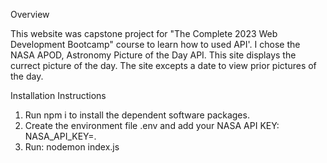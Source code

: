 Overview

This website was capstone project for "The Complete 2023 Web Development Bootcamp" course to learn how to used API'.
I chose the NASA APOD, Astronomy Picture of the Day API. This site displays the currect picture of the day. The site 
excepts a date to view prior pictures of the day.

Installation Instructions

1. Run npm i to install the dependent software packages.
2. Create the environment file .env and add your NASA API KEY: NASA_API_KEY=<apiKey>.
3. Run: nodemon index.js
